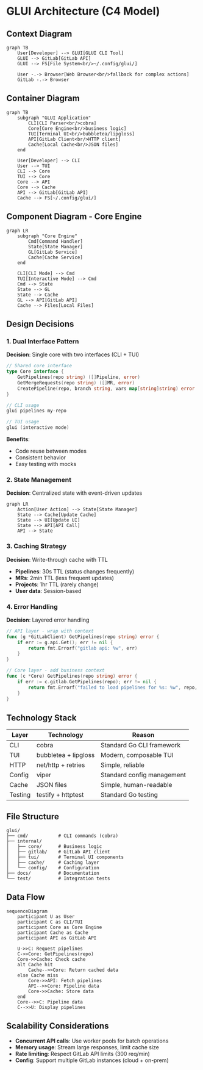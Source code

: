 # GLUI Architecture (C4 Model)

## Context Diagram

```mermaid
graph TB
    User[Developer] --> GLUI[GLUI CLI Tool]
    GLUI --> GitLab[GitLab API]
    GLUI --> FS[File System<br/>~/.config/glui/]
    
    User -.-> Browser[Web Browser<br/>fallback for complex actions]
    GitLab -.-> Browser
```

## Container Diagram

```mermaid
graph TB
    subgraph "GLUI Application"
        CLI[CLI Parser<br/>cobra]
        Core[Core Engine<br/>business logic]
        TUI[Terminal UI<br/>bubbletea/lipgloss]
        API[GitLab Client<br/>HTTP client]
        Cache[Local Cache<br/>JSON files]
    end
    
    User[Developer] --> CLI
    User --> TUI
    CLI --> Core
    TUI --> Core
    Core --> API
    Core --> Cache
    API --> GitLab[GitLab API]
    Cache --> FS[~/.config/glui/]
```

## Component Diagram - Core Engine

```mermaid
graph LR
    subgraph "Core Engine"
        Cmd[Command Handler]
        State[State Manager]
        GL[GitLab Service]
        Cache[Cache Service]
    end
    
    CLI[CLI Mode] --> Cmd
    TUI[Interactive Mode] --> Cmd
    Cmd --> State
    State --> GL
    State --> Cache
    GL --> API[GitLab API]
    Cache --> Files[Local Files]
```

## Design Decisions

### 1. Dual Interface Pattern
**Decision**: Single core with two interfaces (CLI + TUI)

```go
// Shared core interface
type Core interface {
    GetPipelines(repo string) ([]Pipeline, error)
    GetMergeRequests(repo string) ([]MR, error)
    CreatePipeline(repo, branch string, vars map[string]string) error
}

// CLI usage
glui pipelines my-repo

// TUI usage  
glui (interactive mode)
```

**Benefits**:
- Code reuse between modes
- Consistent behavior
- Easy testing with mocks

### 2. State Management
**Decision**: Centralized state with event-driven updates

```mermaid
graph LR
    Action[User Action] --> State[State Manager]
    State --> Cache[Update Cache]
    State --> UI[Update UI]
    State --> API[API Call]
    API --> State
```

### 3. Caching Strategy
**Decision**: Write-through cache with TTL

- **Pipelines**: 30s TTL (status changes frequently)
- **MRs**: 2min TTL (less frequent updates)  
- **Projects**: 1hr TTL (rarely change)
- **User data**: Session-based

### 4. Error Handling
**Decision**: Layered error handling

```go
// API layer - wrap with context
func (g *GitLabClient) GetPipelines(repo string) error {
    if err := g.api.Get(); err != nil {
        return fmt.Errorf("gitlab api: %w", err)
    }
}

// Core layer - add business context  
func (c *Core) GetPipelines(repo string) error {
    if err := c.gitlab.GetPipelines(repo); err != nil {
        return fmt.Errorf("failed to load pipelines for %s: %w", repo, err)
    }
}
```

## Technology Stack

| Layer | Technology | Reason |
|-------|------------|---------|
| CLI | cobra | Standard Go CLI framework |
| TUI | bubbletea + lipgloss | Modern, composable TUI |
| HTTP | net/http + retries | Simple, reliable |
| Config | viper | Standard config management |
| Cache | JSON files | Simple, human-readable |
| Testing | testify + httptest | Standard Go testing |

## File Structure

```
glui/
├── cmd/           # CLI commands (cobra)
├── internal/
│   ├── core/      # Business logic
│   ├── gitlab/    # GitLab API client
│   ├── tui/       # Terminal UI components
│   ├── cache/     # Caching layer
│   └── config/    # Configuration
├── docs/          # Documentation
└── test/          # Integration tests
```

## Data Flow

```mermaid
sequenceDiagram
    participant U as User
    participant C as CLI/TUI
    participant Core as Core Engine
    participant Cache as Cache
    participant API as GitLab API
    
    U->>C: Request pipelines
    C->>Core: GetPipelines(repo)
    Core->>Cache: Check cache
    alt Cache hit
        Cache-->>Core: Return cached data
    else Cache miss
        Core->>API: Fetch pipelines
        API-->>Core: Pipeline data
        Core->>Cache: Store data
    end
    Core-->>C: Pipeline data
    C-->>U: Display pipelines
```

## Scalability Considerations

- **Concurrent API calls**: Use worker pools for batch operations
- **Memory usage**: Stream large responses, limit cache size
- **Rate limiting**: Respect GitLab API limits (300 req/min)
- **Config**: Support multiple GitLab instances (cloud + on-prem)
